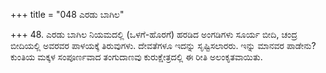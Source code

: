+++
title = "048 ಎರಡು ಬಾಗಿಲ"

+++
48. ಎರಡು ಬಾಗಿಲ ನಿಯಮದಲ್ಲಿ (ಒಳಗೆ-ಹೊರಗೆ) ಹರಡಿದ ಅಂಗಡಿಗಳು ಸೂರ್ಯ ಬೀದಿ, ಚಂದ್ರ ಬೀದಿಯಲ್ಲಿ ಅವರವರ ಪಾಳಯಕ್ಕೆ ತಿರುವುಗಳು. ದೇವತೆಗಳೂ ಇದನ್ನು ಸೃಷ್ಟಿಸಲಾರರು. ಇನ್ನು ಮಾನವರ ಪಾಡೇನು? ಕುಂತಿಯ ಮಕ್ಕಳ ಸಂಪೂರ್ಣವಾದ ತಂಗುದಾಣವು ಕುರುಕ್ಷೇತ್ರದಲ್ಲಿ ಈ ರೀತಿ ಅಲಂಕೃತವಾಯಿತು.
